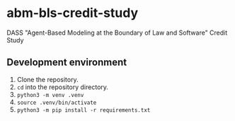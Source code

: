 # abm-bls-credit-study

DASS "Agent-Based Modeling at the Boundary of Law and Software" Credit Study


## Development environment

1. Clone the repository.
2. `cd` into the repository directory.
3. `python3 -m venv .venv`
4. `source .venv/bin/activate`
5. `python3 -m pip install -r requirements.txt`